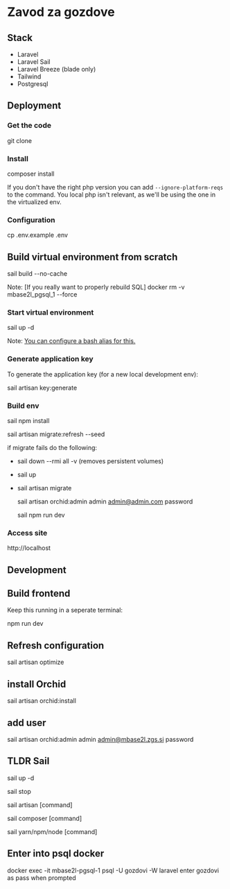 # Zavod za gozdove

## Stack

- Laravel
- Laravel Sail
- Laravel Breeze (blade only)
- Tailwind
- Postgresql

## Deployment

### Get the code

  git clone 

### Install

  composer install

If you don't have the right php version you can add `--ignore-platform-reqs` to the command. You local php isn't relevant, as we'll be using the one in the virtualized env.

### Configuration

  cp .env.example .env

## Build virtual environment from scratch

  sail build --no-cache

Note: [If you really want to properly rebuild SQL] docker rm -v mbase2l_pgsql_1 --force
### Start virtual environment

  
  sail up -d

Note: [You can configure a bash alias for this.](https://laravel.com/docs/9.x/sail#configuring-a-bash-alias)

### Generate application key

To generate the application key (for a new local development env):

  sail artisan key:generate

### Build env

  sail npm install

  sail artisan migrate:refresh --seed

  if migrate fails do the following: 
* sail down --rmi all -v (removes persistent volumes)
* sail up
* sail artisan migrate

  sail artisan orchid:admin admin admin@admin.com password
  
  sail npm run dev

### Access site

  http://localhost

## Development

## Build frontend

Keep this running in a seperate terminal:

  npm run dev

## Refresh configuration

  sail artisan optimize

## install Orchid

  sail artisan orchid:install

## add user
  
  sail artisan orchid:admin admin admin@mbase2l.zgs.si password

## TLDR Sail

  sail up -d

  sail stop

  sail artisan [command]

  sail composer [command]

  sail yarn/npm/node [command]

## Enter into psql docker
  docker exec -it mbase2l-pgsql-1 psql -U gozdovi -W laravel
  enter gozdovi as pass when prompted
